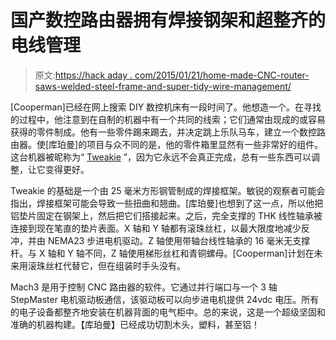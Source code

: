 # 国产数控路由器拥有焊接钢架和超整齐的电线管理

> 原文:[https://hack aday . com/2015/01/21/home-made-CNC-router-saws-welded-steel-frame-and-super-tidy-wire-management/](https://hackaday.com/2015/01/21/home-made-cnc-router-boasts-welded-steel-frame-and-super-tidy-wire-management/)

[Cooperman]已经在网上搜索 DIY 数控机床有一段时间了。他想造一个。在寻找的过程中，他注意到在自制的机器中有一个共同的线索；它们通常由现成的或容易获得的零件制成。他有一些零件踢来踢去，并决定跳上乐队马车，建立一个数控路由器。使[库珀曼]的项目与众不同的是，他的零件箱里显然有一些非常好的组件。这台机器被昵称为“ [Tweakie](http://www.cooperman.talktalk.net/index.htm) ”，因为它永远不会真正完成，总有一些东西可以调整，让它变得更好。

Tweakie 的基础是一个由 25 毫米方形钢管制成的焊接框架。敏锐的观察者可能会指出，焊接框架可能会导致一些扭曲和翘曲。[库珀曼]也想到了这一点，所以他把铝垫片固定在钢架上，然后把它们搭接起来。之后，完全支撑的 THK 线性轴承被连接到现在笔直的垫片表面。X 轴和 Y 轴都有滚珠丝杠，以最大限度地减少反冲，并由 NEMA23 步进电机驱动。Z 轴使用带轴台线性轴承的 16 毫米无支撑杆。与 X 轴和 Y 轴不同，Z 轴使用梯形丝杠和青铜螺母。[Cooperman]计划在未来用滚珠丝杠代替它，但在组装时手头没有。

Mach3 是用于控制 CNC 路由器的软件。它通过并行端口与一个 3 轴 StepMaster 电机驱动板通信，该驱动板可以向步进电机提供 24vdc 电压。所有的电子设备都整齐地安装在机器背面的电气柜中。总的来说，这是一个超级坚固和准确的机器构建。【库珀曼】已经成功切割木头，塑料，甚至铝！
